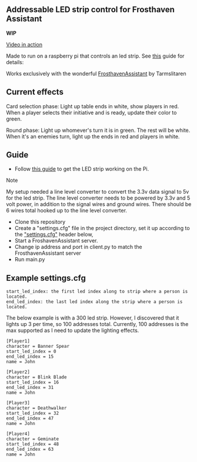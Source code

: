 ## Addressable LED strip control for Frosthaven Assistant

**WIP**

[Video in action](https://streamable.com/2la4t8)

Made to run on a raspberry pi that controls an led strip. See [this](https://learn.adafruit.com/neopixels-on-raspberry-pi/overview) guide for details: 

Works exclusively with the wonderful [FrosthavenAssistant](https://github.com/Tarmslitaren/FrosthavenAssistant) by Tarmslitaren 

## Current effects
Card selection phase: Light up table ends in white, show players in red. When a player selects their initiative and is ready, update their color to green.

Round phase: Light up whomever's turn it is in green. The rest will be white. When it's an enemies turn, light up the ends in red and players in white.

## Guide
- Follow [this guide](https://learn.adafruit.com/neopixels-on-raspberry-pi/overview) to get the LED strip working on the Pi.
> [!NOTE]
> My setup needed a line level converter to convert the 3.3v data signal to 5v for the led strip. The line level converter needs to be powered by 3.3v and 5 volt power, in addition to the signal wires and ground wires. There should be 6 wires total hooked up to the line level converter.
- Clone this repository
- Create a "settings.cfg" file in the project directory, set it up according to the ["settings.cfg"](https://github.com/nicholas-st-parker/x_haven_led_updater/new/master?filename=README.md#settingscfg) header below, 
- Start a FroshavenAssistant server.
- Change ip address and port in client.py to match the FrosthavenAssistant server
- Run main.py

## Example settings.cfg
```
start_led_index: the first led index along to strip where a person is located.
end_led_index: the last led index along the strip where a person is located.
```

The below example is with a 300 led strip. However, I discovered that it lights up 3 per time, so 100 addresses total. Currently, 100 addresses is the max supported as I need to update the lighting effects.

```
[Player1]
character = Banner Spear
start_led_index = 0
end_led_index = 15
name = John

[Player2]
character = Blink Blade
start_led_index = 16
end_led_index = 31
name = John

[Player3]
character = Deathwalker
start_led_index = 32
end_led_index = 47
name = John

[Player4]
character = Geminate
start_led_index = 48
end_led_index = 63
name = John
```
